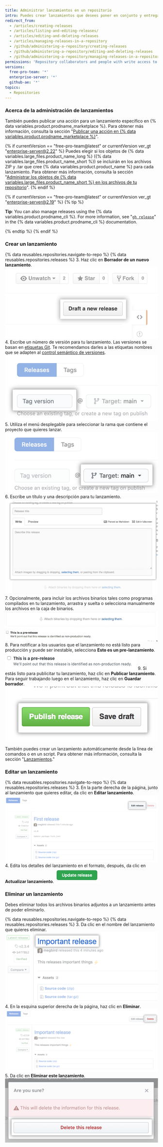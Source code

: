 ```yaml
---
title: Administrar lanzamientos en un repositorio
intro: Puedes crear lanzamientos que desees poner en conjunto y entregar iteraciones de un proyecto a los usuarios.
redirect_from:
  - /articles/creating-releases
  - /articles/listing-and-editing-releases/
  - /articles/editing-and-deleting-releases
  - /articles/managing-releases-in-a-repository
  - /github/administering-a-repository/creating-releases
  - /github/administering-a-repository/editing-and-deleting-releases
  - /github/administering-a-repository/managing-releases-in-a-repository
permissions: 'Repository collaborators and people with write access to a repository can create, edit, and delete a release.'
versions:
  free-pro-team: '*'
  enterprise-server: '*'
  github-ae: '*'
topics:
  - Repositories
---
```

### Acerca de la administración de lanzamientos

También puedes publicar una acción para un lanzamiento específico en {% data variables.product.prodname_marketplace %}. Para obtener más información, consulta la sección "[Publicar una acción en {% data variables.product.prodname_marketplace %}](/actions/creating-actions/publishing-actions-in-github-marketplace)".

{% if currentVersion == "free-pro-team@latest" or currentVersion ver_gt "enterprise-server@2.22" %}
Puedes elegir si los objetos de {% data variables.large_files.product_name_long %} ({% data variables.large_files.product_name_short %}) se incluirán en los archivos ZIP y .tar que cree {% data variables.product.product_name %} para cada lanzamiento. Para obtener más información, consulta la sección "[Administrar los objetos de {% data variables.large_files.product_name_short %} en los archivos de tu repositorio](/github/administering-a-repository/managing-git-lfs-objects-in-archives-of-your-repository)".
{% endif %}

{% if currentVersion == "free-pro-team@latest" or currentVersion ver_gt "enterprise-server@2.19" %}
{% tip %}

**Tip**: You can also manage releases using the {% data variables.product.prodname_cli %}. For more information, see "[`gh release`](https://cli.github.com/manual/gh_release)" in the {% data variables.product.prodname_cli %} documentation.

{% endtip %}
{% endif %}

### Crear un lanzamiento

{% data reusables.repositories.navigate-to-repo %}
{% data reusables.repositories.releases %}
3. Haz clic en **Borrador de un nuevo lanzamiento**. ![Botón Borrador de lanzamientos](/assets/images/help/releases/draft_release_button.png)
4. Escribe un número de versión para tu lanzamiento. Las versiones se basan en [etiquetas Git](https://git-scm.com/book/en/Git-Basics-Tagging). Te recomendamos darles a las etiquetas nombres que se adapten al [control semántico de versiones](http://semver.org/). ![Versión de lanzamientos con etiquetas](/assets/images/help/releases/releases-tag-version.png)
5. Utiliza el menú desplegable para seleccionar la rama que contiene el proyecto que quieres lanzar. ![Rama de lanzamientos con etiquetas](/assets/images/help/releases/releases-tag-branch.png)
6. Escribe un título y una descripción para tu lanzamiento. ![Descripción de lanzamientos](/assets/images/help/releases/releases_description.png)
7. Opcionalmente, para incluir los archivos binarios tales como programas compilados en tu lanzamiento, arrastra y suelta o selecciona manualmente los archivos en la caja de binarios. ![Proporcionar un DMG con el lanzamiento](/assets/images/help/releases/releases_adding_binary.gif)
8. Para notificar a los usuarios que el lanzamiento no está listo para producción y puede ser inestable, selecciona **Esto es un pre-lanzamiento**. ![Casilla de verificación para marcar un lanzamiento como prelanzamiento](/assets/images/help/releases/prerelease_checkbox.png)
9. Si estás listo para publicitar tu lanzamiento, haz clic en **Publicar lanzamiento**. Para seguir trabajando luego en el lanzamiento, haz clic en **Guardar borrador**. ![Botones Publicar lanzamiento y Borrador de lanzamiento](/assets/images/help/releases/release_buttons.png)

También puedes crear un lanzamiento automáticamente desde la línea de comandos o en un script. Para obtener más información, consulta la sección "[Lanzamientos](/v3/repos/releases/#create-a-release)."

### Editar un lanzamiento

{% data reusables.repositories.navigate-to-repo %}
{% data reusables.repositories.releases %}
3. En la parte derecha de la página, junto al lanzamiento que quieres editar, da clic en **Editar lanzamiento**. ![Editar un lanzamiento](/assets/images/help/releases/edit-release.png)
4. Edita los detalles del lanzamiento en el formato, después, da clic en **Actualizar lanzamiento**. ![Actualizar un lanzamiento](/assets/images/help/releases/update-release.png)

### Eliminar un lanzamiento

Debes eliminar todos los archivos binarios adjuntos a un lanzamiento antes de poder eliminarlo.

{% data reusables.repositories.navigate-to-repo %}
{% data reusables.repositories.releases %}
3. Da clic en el nombre del lanzamiento que quieres eliminar. ![Enlace para ver el lanzamiento](/assets/images/help/releases/release-name-link.png)
4. En la esquina superior derecha de la página, haz clic en **Eliminar**. ![Botón para eliminar lanzamiento](/assets/images/help/releases/delete-release.png)
5. Da clic en **Eliminar este lanzamiento**. ![Confirmar la eliminación del lanzamiento](/assets/images/help/releases/confirm-delete-release.png)
